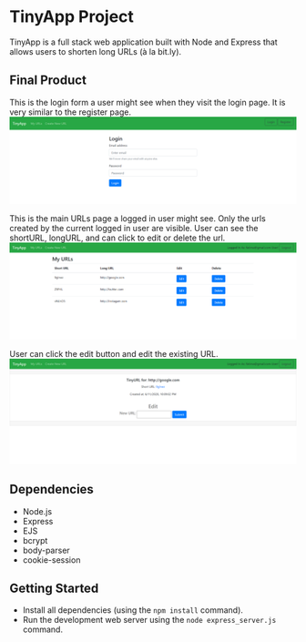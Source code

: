 # TinyApp Project

TinyApp is a full stack web application built with Node and Express that allows users to shorten long URLs (à la bit.ly).

## Final Product

This is the login form a user might see when they visit the login page. It is very similar to the register page.
!["Screenshot of login page"](https://github.com/fatimasajadi/tinyapp/blob/master/docs/login-page.PNG?raw=true)

This is the main URLs page a logged in user might see. Only the urls created by the current logged in user are visible. User can see the shortURL, longURL, and can click to edit or delete the url.
!["Screenshot of URLs page"](https://github.com/fatimasajadi/tinyapp/blob/master/docs/urls-page.PNG?raw=true)

User can click the edit button and edit the existing URL.
!["Screenshot of edit URLs page"](https://github.com/fatimasajadi/tinyapp/blob/master/docs/edit-page.PNG?raw=true)

## Dependencies

- Node.js
- Express
- EJS
- bcrypt
- body-parser
- cookie-session

## Getting Started

- Install all dependencies (using the `npm install` command).
- Run the development web server using the `node express_server.js` command.
